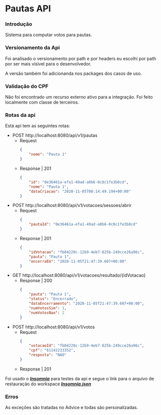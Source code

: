 # Pautas API

### Introdução

Sistema para computar votos para pautas.

### Versionamento da Api

Foi analisado o versionamento por path e por headers eu escolhi por path
por ser mais visivel para o desenvolvedor.

A versão também foi adicionanda nos packages dos casos de uso.

### Validação do CPF

Não foi encontrado um recurso externo ativo para a integração. 
Foi feito localmente com classe de terceiros.

### Rotas da api

Está api tem as seguintes rotas:

- POST http://localhost:8080/api/v1/pautas  
    -   Request  
        ```json    
        {
            "nome": "Pauta 1"
        } 
        ```
    -   Response | 201
        ```json    
        {
            "id": "0e36461a-efa1-49ad-a0b6-0c8c1fe3b8cd",
            "nome": "Pauta 1",
            "dataCriacao": "2020-11-05T00:14:49.194+00:00"
        } 
        ```
- POST http://localhost:8080/api/v1/votacoes/sessoes/abrir
    -   Request
        ```json
        {
            "pautaId": "0e36461a-efa1-49ad-a0b6-0c8c1fe3b8cd"
        }
        ```
    -   Response | 201
        ```json
        {
            "idVotacao": "fb84220c-12b9-4eb7-825b-249cce26a96c",
            "pauta": "Pauta 1",
            "encerraEm": "2020-11-05T21:47:39.607+00:00"
        }
        ```
- GET http://localhost:8080/api/v1/votacoes/resultado/{idVotacao}
    -   Response | 200
        ```json
        {
            "pauta": "Pauta 1",
            "status": "Encerrado",
            "dataEncerramento": "2020-11-05T21:47:39.607+00:00",
            "numVotosSim": 1,
            "numVotosNao": 2
        }
        ```
- POST http://localhost:8080/api/v1/votos
    -   Request
        ```json
        {
            "votacaoId": "fb84220c-12b9-4eb7-825b-249cce26a96c",
            "cpf": "61142233352",
            "resposta": "NAO"
        }
        ```
    -   Response | 201
    
Foi usado o [***Insomnia***](https://insomnia.rest/) para testes da api 
e segue o link para o arquivo de restauração do workspace 
[***Insomnia.json***](./Insomnia.json)

### Erros
    
As exceções são tratadas no Advice e todas são personalizadas.

